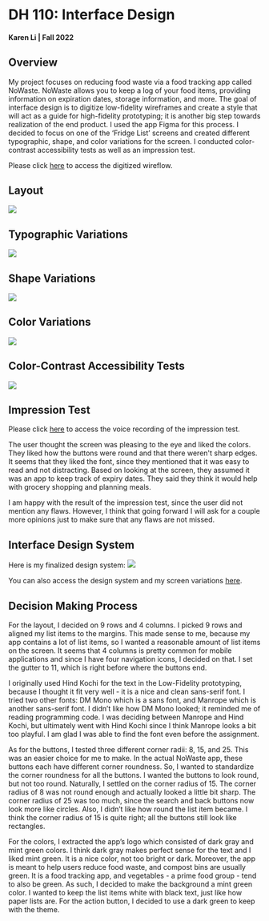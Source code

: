 # DH 110: Interface Design
#### Karen Li | Fall 2022

## Overview
My project focuses on reducing food waste via a food tracking app called NoWaste. NoWaste allows you to keep a log of your food items, providing information on expiration dates, storage information, and more. The goal of interface design is to digitize low-fidelity wireframes and create a style that will act as a guide for high-fidelity prototyping; it is another big step towards realization of the end product. I used the app Figma for this process. I decided to focus on one of the ‘Fridge List’ screens and created different typographic, shape, and color variations for the screen. I conducted color-contrast accessibility tests as well as an impression test. 

Please click <a href="https://www.figma.com/file/dW4rmLWqa5iiaICyJrNZeS/DH-110-Assignment-5">here</a> to access the digitized wireflow.

## Layout
<img src="layout.png">

## Typographic Variations
<img src="Type Variations.png">

## Shape Variations
<img src="Button Shape Variations.png">

## Color Variations 
<img src="Color Variations.png">

## Color-Contrast Accessibility Tests
<img src="Color-Contrast Accessibility Tests.png">

## Impression Test
Please click <a href="https://drive.google.com/file/d/10dOBRFijorim42OmT5GOaflOKdf8Ncgv/view?usp=sharing">here</a> to access the voice recording of the impression test.

The user thought the screen was pleasing to the eye and liked the colors. They liked how the buttons were round and that there weren't sharp edges. It seems that they liked the font, since they mentioned that it was easy to read and not distracting. Based on looking at the screen, they assumed it was an app to keep track of expiry dates. They said they think it would help with grocery shopping and planning meals.

I am happy with the result of the impression test, since the user did not mention any flaws. However, I think that going forward I will ask for a couple more opinions just to make sure that any flaws are not missed. 

## Interface Design System
Here is my finalized design system:
<img src="design-system.png">

You can also access the design system and my screen variations <a href="https://www.figma.com/file/QltjLwoNWWRIV8JwCFWkK7/Assignment-6">here</a>.

## Decision Making Process
For the layout, I decided on 9 rows and 4 columns. I picked 9 rows and aligned my list items to the margins. This made sense to me, because my app contains a lot of list items, so I wanted a reasonable amount of list items on the screen. It seems that 4 columns is pretty common for mobile applications and since I have four navigation icons, I decided on that. I set the gutter to 11, which is right before where the buttons end. 

I originally used Hind Kochi for the text in the Low-Fidelity prototyping, because I thought it fit very well - it is a nice and clean sans-serif font. I tried two other fonts: DM Mono which is a sans font, and Manrope which is another sans-serif font. I didn’t like how DM Mono looked; it reminded me of reading programming code. I was deciding between Manrope and Hind Kochi, but ultimately went with Hind Kochi since I think Manrope looks a bit too playful. I am glad I was able to find the font even before the assignment.

As for the buttons, I tested three different corner radii: 8, 15, and 25. This was an easier choice for me to make. In the actual NoWaste app, these buttons each have different corner roundness. So, I wanted to standardize the corner roundness for all the buttons. I wanted the buttons to look round, but not too round. Naturally, I settled on the corner radius of 15. The corner radius of 8 was not round enough and actually looked a little bit sharp. The corner radius of 25 was too much, since the search and back buttons now look more like circles. Also, I didn’t like how round the list item became. I think the corner radius of 15 is quite right; all the buttons still look like rectangles. 

For the colors, I extracted the app’s logo which consisted of dark gray and mint green colors. I think dark gray makes perfect sense for the text and I liked mint green. It is a nice color, not too bright or dark. Moreover, the app is meant to help users reduce food waste, and compost bins are usually green. It is a food tracking app, and vegetables - a prime food group - tend to also be green. As such, I decided to make the background a mint green color. I wanted to keep the list items white with black text, just like how paper lists are. For the action button, I decided to use a dark green to keep with the theme. 



